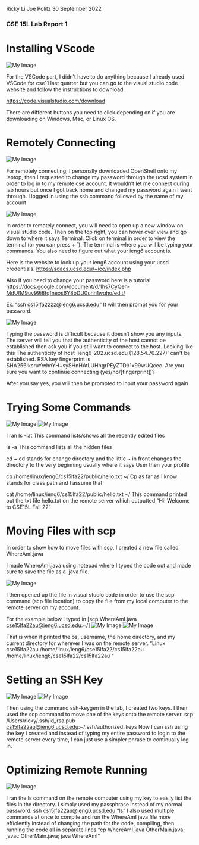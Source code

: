 Ricky Li
Joe Politz
30 September 2022

### CSE 15L Lab Report 1

# Installing VScode

![My Image](sc-lab-report-1.PNG)

For the VSCode part, I didn’t have to do anything because I already used VSCode for cse11 last quarter but you can go to the visual studio code website and follow the instructions to download.

https://code.visualstudio.com/download 

There are different buttons you need to click depending on if you are downloading on Windows, Mac, or Linux OS.

# Remotely Connecting

![My Image](sc-lab-report-1-2.PNG)

For remotely connecting, I personally downloaded OpenShell onto my laptop, then I requested to change my password through the ucsd system in order to log in to my remote cse account. It wouldn’t let me connect during lab hours but once I got back home and changed my password again I went through. I logged in using the ssh command followed by the name of my account

![My Image](sc-lab-report1-2.JPG)

In order to remotely connect, you will need to open up a new window on visual studio code. Then on the top right, you can hover over view and go down to where it says Terminal. Click on terminal in order to view the terminal (or you can press <Ctrl> + `). The terminal is where you will be typing your commands. You also need to figure out what your ieng6 account is.

Here is the website to look up your ieng6 account using your ucsd credentials.
https://sdacs.ucsd.edu/~icc/index.php

Also if you need to change your password here is a tutorial
https://docs.google.com/document/d/1hs7CyQeh-MdUfM9uv99i8tqfneos6Y8bDU0uhn1wqho/edit/

Ex. “ssh cs15lfa22zz@ieng6.ucsd.edu”
It will then prompt you for your password. 

![My Image](sc-lab-report1.JPG)
 
Typing the password is difficult because it doesn’t show you any inputs. The server will tell you that the authenticity of the host cannot be established then ask you if you still want to connect to the host.
Looking like this
The authenticity of host 'ieng6-202.ucsd.edu (128.54.70.227)' can't be established.
RSA key fingerprint is SHA256:ksruYwhnYH+sySHnHAtLUHngrPEyZTDl/1x99wUQcec.
Are you sure you want to continue connecting (yes/no/[fingerprint])? 

After you say yes, you will then be prompted to input your password again

# Trying Some Commands


![My Image](sc-lab-report-1-3.PNG)
![My Image](sc-lab-report-1-4.PNG)

I ran
ls -lat
This command lists/shows all the recently edited files

ls -a
This command lists all the hidden files

cd ~
cd stands for change directory and the little ~ in front changes the directory to the very beginning usually where it says User then your profile

cp /home/linux/ieng6/cs15lfa22/public/hello.txt ~/
Cp as far as I know stands for class path and I assume that

cat /home/linux/ieng6/cs15lfa22/public/hello.txt ~/
This command printed out the txt file hello.txt on the remote server which outputted “Hi! Welcome to CSE15L Fall 22”

# Moving Files with scp

In order to show how to move files with scp, I created a new file called WhereAmI.java
 
I made WhereAmI.java using notepad where I typed the code out and made sure to save the file as a .java file.
 
![My Image](sc-lab-report1-3.JPG)

I then opened up the file in visual studio code in order to use the scp command (scp file location) to copy the file from my local computer to the remote server on my account.

 
For the example below I typed in [scp WhereAmI.java cse15lfa22au@ieng6.ucsd.edu:~/]
![My Image](sc-lab-report-1-5.PNG)
![My Image](sc-lab-report-1-6.PNG)

 
 
That is when it printed the os, username, the home directory, and my current directory for wherever I was on the remote server. “Linux
cse15lfa22au
/home/linux/ieng6/cse15lfa22/cs15lfa22au
/home/linux/ieng6/cse15lfa22/cs15lfa22au “

# Setting an SSH Key


![My Image](sc-lab-report-1-7.PNG)
![My Image](sc-lab-report-1-8.PNG)

Then using the command ssh-keygen in the lab, I created two keys. I then used the scp command to move one of the keys onto the remote server. 
scp /Users/ricky/.ssh/id_rsa.pub cs15lfa22au@ieng6.ucsd.edu:~/.ssh/authorized_keys
Now I can ssh using the key I created and instead of typing my entire password to login to the remote server every time, I can just use a simpler phrase to continually log in.

# Optimizing Remote Running


![My Image](sc-lab-report-1-9.PNG)

I ran the ls command on the remote computer using my key to easily list the files in the directory. I simply used my passphrase instead of my normal password.
ssh cs15lfa22au@ieng6.ucsd.edu “ls”
 I also used multiple commands at once to compile and run the WhereAmI java file more efficiently instead of changing the path for the code, compiling, then running the code all in separate lines
“cp WhereAmI.java OtherMain.java; javac OtherMain.java; java WhereAmI”


